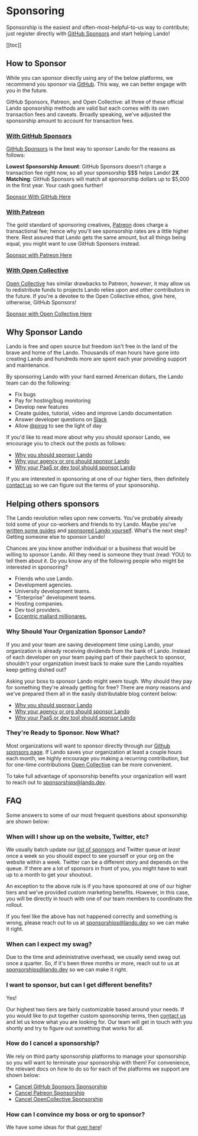 
# Sponsoring

Sponsorship is the easiest and often-most-helpful-to-us way to contribute; just register directly with [GitHub Sponsors](https://github.com/sponsors/lando) and start helping Lando!

[[toc]]

## How to Sponsor

While you can sponsor directly using any of the below platforms, we recommend you sponsor via [GitHub](https://github.com/sponsors/lando). This way, we can better engage with you in the future.

GitHub Sponsors, Patreon, and Open Collective: all three of these official Lando sponsorship methods are valid but each comes with its own transaction fees and caveats. Broadly speaking, we've adjusted the sponsorship amount to account for transaction fees.

### [With GitHub Sponsors](https://github.com/sponsors/lando)

[GitHub Sponsors](https://github.com/sponsors/lando) is the best way to sponsor Lando for the reasons as follows:

**Lowest Sponsorship Amount**: GitHub Sponsors doesn't charge a transaction fee right now, so all your sponsorship $$$ helps Lando!
**2X Matching**: GitHub Sponsors will match all sponsorship dollars up to $5,000 in the first year. Your cash goes further!

[Sponsor With GitHub Here](https://github.com/sponsors/lando)

### [With Patreon](https://www.patreon.com/devwithlando)

The gold standard of sponsoring creatives, [Patreon](https://www.patreon.com/devwithlando) does charge a transactional fee; hence why you'll see sponsorship rates are a little higher there. Rest assured that Lando gets the same amount, but all things being equal, you might want to use GitHub Sponsors instead.

[Sponsor with Patreon Here](https://www.patreon.com/devwithlando)

### [With Open Collective](https://opencollective.com/lando)

[Open Collective](https://opencollective.com/lando) has similar drawbacks to Patreon, _however_, it may allow us to redistribute funds to projects Lando relies upon and other contributors in the future. If you're a devotee to the Open Collective ethos, give here, otherwise, GitHub Sponsors!

[Sponsor with Open Collective Here](https://opencollective.com/lando)

## Why Sponsor Lando

Lando is free and open source but freedom isn't free in the land of the brave and home of the Lando. Thousands of man hours have gone into creating Lando and hundreds more are spent each year providing support and maintenance.

By sponsoring Lando with your hard earned American dollars, the Lando team can do the following:

* Fix bugs
* Pay for hosting/bug monitoring
* Develop new features
* Create guides, tutorial, video and improve Lando documentation
* Answer developer questions on [Slack](https://launchpass.com/devwithlando)
* Allow [@pirog](https://github.com/pirog) to see the light of day

If you'd like to read more about why you should sponsor Lando, we encourage you to check out the posts as follows:

* [Why you should sponsor Lando](https://lando.dev/blog/2020/02/07/why-you-should-sponsor-lando.html)
* [Why your agency or org should sponsor Lando](https://blog.lando.dev/2020/02/08/why-your-agency-should-sponsor-lando/)
* [Why your PaaS or dev tool should sponsor Lando](https://lando.dev/blog/2020/02/08/why-your-pass-should-sponsor-lando.html)

If you are interested in sponsoring at one of our higher tiers, then definitely [contact us](https://lando.dev/contact/) so we can figure out the terms of your sponsorship.

## Helping others sponsors

The Lando revolution relies upon new converts. You've probably already told some of your co-workers and friends to try Lando. Maybe you've [written some guides](https://docs.lando.dev/guides) and [sponsored Lando yourself](https://github.com/sponsors/lando). What's the next step? Getting someone else to sponsor Lando!

Chances are you know another individual or a business that would be willing to sponsor Lando. All they need is someone they trust (read: YOU) to tell them about it. Do you know any of the following people who might be interested in sponsoring?

- Friends who use Lando.
- Development agencies.
- University development teams.
- "Enterprise" development teams.
- Hosting companies.
- Dev tool providers.
- [Eccentric mallard millionares.](https://www.youtube.com/watch?v=bEmjiCoZ6e4&t=11s)

### Why Should Your Organization Sponsor Lando?

If you and your team are saving development time using Lando, your organization is already receiving dividends from the bank of Lando. Instead of each developer on your team paying part of their paycheck to sponsor, shouldn't your organization invest back to make sure the Lando royalties keep getting dished out?

Asking your boss to sponsor Lando might seem tough. Why should they pay for something they're already getting for free? There are _many_ reasons and we've prepared them all in the easily distributable blog content below:

* [Why you should sponsor Lando](https://lando.dev/blog/2020/02/07/why-you-should-sponsor-lando.html)
* [Why your agency or org should sponsor Lando](https://blog.lando.dev/2020/02/08/why-your-agency-should-sponsor-lando/)
* [Why your PaaS or dev tool should sponsor Lando](https://lando.dev/blog/2020/02/08/why-your-pass-should-sponsor-lando.html)

### They're Ready to Sponsor. Now What?

Most organizations will want to sponsor directly through our [Github sponsors page](https://github.com/sponsors/lando). If Lando saves your organization at least a couple hours each month, we highly encourage you making a recurring contribution, but for one-time contributions [Open Collective](https://opencollective.com/lando#category-CONTRIBUTE) can be more convenient.

To take full advantage of sponsorship benefits your organization will want to reach out to <sponsorships@lando.dev>.

## FAQ

Some answers to some of our most frequent questions about sponsorship are shown below:

### When will I show up on the website, Twitter, etc?

We usually batch update our [list of sponsors](https://lando.dev/sponsor/) and Twitter queue _at least_ once a week so you should expect to see yourself or your org on the website within a week. Twitter can be a different story and depends on the queue. If there are a lot of sponsors in front of you, you might have to wait up to a month to get your shoutout.

An exception to the above rule is if you have sponsored at one of our higher tiers and we've provided custom marketing benefits. However, in this case, you will be directly in touch with one of our team members to coordinate the rollout.

If you feel like the above has not happened correctly and something is wrong, please reach out to us at <sponsorships@lando.dev> so we can make it right.

### When can I expect my swag?

Due to the time and administrative overhead, we usually send swag out once a quarter. So, if it's been three months or more, reach out to us at <sponsorships@lando.dev> so we can make it right.

### I want to sponsor, but can I get different benefits?

Yes!

Our highest two tiers are fairly customizable based around your needs. If you would like to put together custom sponsorship terms, then [contact us](https://lando.dev/contact/) and let us know what you are looking for. Our team will get in touch with you shortly and try to figure out something that works for all.

### How do I cancel a sponsorship?

We rely on third party sponsorship platforms to manage your sponsorship so you will want to terminate your sponsorship with them! For convenience, the relevant docs on how to do so for each of the platforms we support are shown below:

* [Cancel GitHub Sponsors Sponsorship](https://docs.github.com/en/billing/managing-billing-for-github-sponsors/downgrading-a-sponsorship)
* [Cancel Patreon Sponsorship](https://support.patreon.com/hc/en-us/articles/360000126286-How-to-edit-your-membership)
* [Cancel OpenCollective Sponsorship](https://docs.opencollective.com/help/financial-contributors/organizations/organization-faq#can-i-cancel-or-change-my-contribution)

### How can I convince my boss or org to sponsor?

We have some ideas for that [over here](https://lando.dev/blog/2020/02/08/why-your-agency-should-sponsor-lando.html)!
